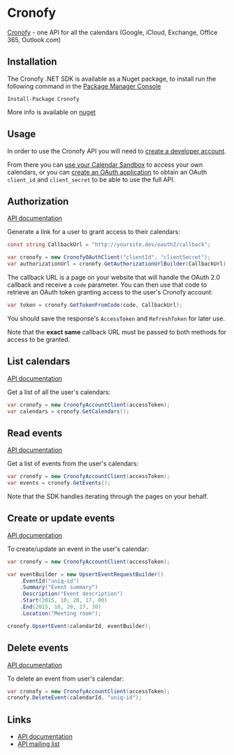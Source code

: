 # Cronofy

[Cronofy](https://www.cronofy.com) - one API for all the calendars (Google, iCloud, Exchange, Office 365, Outlook.com)

## Installation

The Cronofy .NET SDK is available as a Nuget package, to install run the following command in the [Package Manager Console](https://docs.nuget.org/consume/package-manager-console)
```
Install-Package Cronofy
```
More info is available on [nuget](https://www.nuget.org/packages/Cronofy/)

## Usage

In order to use the Cronofy API you will need to [create a developer account](https://app.cronofy.com/sign_up/new).

From there you can [use your Calendar Sandbox](https://app.cronofy.com/oauth/sandbox)
to access your own calendars, or you can [create an OAuth application](https://app.cronofy.com/oauth/applications/new)
to obtain an OAuth `client_id` and `client_secret` to be able to use the full
API.

## Authorization

[API documentation](https://www.cronofy.com/developers/api/#authorization)

Generate a link for a user to grant access to their calendars:

```csharp
const string CallbackUrl = "http://yoursite.dev/oauth2/callback";

var cronofy = new CronofyOAuthClient("clientId", "clientSecret");
var authorizationUrl = cronofy.GetAuthorizationUrlBuilder(CallbackUrl).Build();
```

The callback URL is a page on your website that will handle the OAuth 2.0
callback and receive a `code` parameter. You can then use that code to retrieve
an OAuth token granting access to the user's Cronofy account:

```csharp
var token = cronofy.GetTokenFromCode(code, CallbackUrl);
```

You should save the response's `AccessToken` and `RefreshToken` for later use.

Note that the **exact same** callback URL must be passed to both methods for
access to be granted.

## List calendars

[API documentation](https://www.cronofy.com/developers/api/#calendars)

Get a list of all the user's calendars:

```csharp
var cronofy = new CronofyAccountClient(accessToken);
var calendars = cronofy.GetCalendars();
```

## Read events

[API documentation](https://www.cronofy.com/developers/api/#read-events)

Get a list of events from the user's calendars:

```csharp
var cronofy = new CronofyAccountClient(accessToken);
var events = cronofy.GetEvents();
```

Note that the SDK handles iterating through the pages on your behalf.

## Create or update events

[API documentation](https://www.cronofy.com/developers/api/#upsert-event)

To create/update an event in the user's calendar:

```csharp
var cronofy = new CronofyAccountClient(accessToken);

var eventBuilder = new UpsertEventRequestBuilder()
    .EventId("uniq-id")
    .Summary("Event summary")
    .Description("Event description")
    .Start(2015, 10, 20, 17, 00)
    .End(2015, 10, 20, 17, 30)
    .Location("Meeting room");

cronofy.UpsertEvent(calendarId, eventBuilder);
```

## Delete events

[API documentation](https://www.cronofy.com/developers/api/#delete-event)

To delete an event from user's calendar:

```csharp
var cronofy = new CronofyAccountClient(accessToken);
cronofy.DeleteEvent(calendarId, "uniq-id");
```

## Links

 * [API documentation](https://www.cronofy.com/developers/api)
 * [API mailing list](https://groups.google.com/d/forum/cronofy-api)
